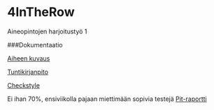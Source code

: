 ﻿# 4InTheRow

Aineopintojen harjoitustyö 1


###Dokumentaatio


[Aiheen kuvaus](dokumentaatiohakemisto/aihemaarittely.md)

[Tuntikirjanpito](dokumentaatiohakemisto/tuntikirjanpito.md)

[Checkstyle](https://github.com/Jusaa/4InTheRow/blob/master/dokumentaatiohakemisto/Checkstyle/checkstyle.html)

Ei ihan 70%, ensiviikolla pajaan miettimään sopivia testejä
[Pit-raportti](https://github.com/Jusaa/4InTheRow/blob/master/dokumentaatiohakemisto/Pit-raportti/index.html)
